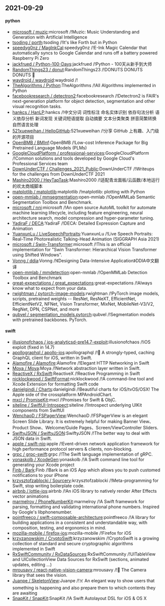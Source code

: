 ## 2021-09-29

#### python
* [microsoft / muzic](https://github.com/microsoft/muzic):microsoft /!Muzic: Music Understanding and Generation with Artificial Intelligence
* [tsoding / porth](https://github.com/tsoding/porth):tsoding /!It's like Forth but in Python
* [speedyg0nz / MagInkCal](https://github.com/speedyg0nz/MagInkCal):speedyg0nz /!E-Ink Magic Calendar that automatically syncs to Google Calendar and runs off a battery powered Raspberry Pi Zero
* [jackfrued / Python-100-Days](https://github.com/jackfrued/Python-100-Days):jackfrued /!Python - 100天从新手到大师
* [RandomThings23 / donut](https://github.com/RandomThings23/donut):RandomThings23 /!DONUTS DONUTS DONUTS
🍩
* [waydroid / waydroid](https://github.com/waydroid/waydroid):waydroid /!
* [TheAlgorithms / Python](https://github.com/TheAlgorithms/Python):TheAlgorithms /!All Algorithms implemented in Python
* [facebookresearch / detectron2](https://github.com/facebookresearch/detectron2):facebookresearch /!Detectron2 is FAIR's next-generation platform for object detection, segmentation and other visual recognition tasks.
* [hankcs / HanLP](https://github.com/hankcs/HanLP):hankcs /!中文分词 词性标注 命名实体识别 依存句法分析 语义依存分析 新词发现 关键词短语提取 自动摘要 文本分类聚类 拼音简繁转换 自然语言处理
* [521xueweihan / HelloGitHub](https://github.com/521xueweihan/HelloGitHub):521xueweihan /!分享 GitHub 上有趣、入门级的开源项目
* [OpenBMB / BMInf](https://github.com/OpenBMB/BMInf):OpenBMB /!Low-cost Inference Package for Big Pretrained Language Models (PLMs)
* [GoogleCloudPlatform / professional-services](https://github.com/GoogleCloudPlatform/professional-services):GoogleCloudPlatform /!Common solutions and tools developed by Google Cloud's Professional Services team
* [DownUnderCTF / Challenges_2021_Public](https://github.com/DownUnderCTF/Challenges_2021_Public):DownUnderCTF /!Writeups for the challenges from DownUnderCTF 2021
* [Mashiro2000 / HeyTapTask](https://github.com/Mashiro2000/HeyTapTask):Mashiro2000 /!适配青龙面板/云函数/本地运行的欢太商城脚本
* [matplotlib / matplotlib](https://github.com/matplotlib/matplotlib):matplotlib /!matplotlib: plotting with Python
* [open-mmlab / mmsegmentation](https://github.com/open-mmlab/mmsegmentation):open-mmlab /!OpenMMLab Semantic Segmentation Toolbox and Benchmark.
* [microsoft / nni](https://github.com/microsoft/nni):microsoft /!An open source AutoML toolkit for automate machine learning lifecycle, including feature engineering, neural architecture search, model compression and hyper-parameter tuning.
* [YadiraF / DECA](https://github.com/YadiraF/DECA):YadiraF /!DECA: Detailed Expression Capture and Animation
* [YuanxunLu / LiveSpeechPortraits](https://github.com/YuanxunLu/LiveSpeechPortraits):YuanxunLu /!Live Speech Portraits: Real-Time Photorealistic Talking-Head Animation (SIGGRAPH Asia 2021)
* [microsoft / Swin-Transformer](https://github.com/microsoft/Swin-Transformer):microsoft /!This is an official implementation for "Swin Transformer: Hierarchical Vision Transformer using Shifted Windows".
* [Vonng / ddia](https://github.com/Vonng/ddia):Vonng /!《Designing Data-Intensive Application》DDIA中文翻译
* [open-mmlab / mmdetection](https://github.com/open-mmlab/mmdetection):open-mmlab /!OpenMMLab Detection Toolbox and Benchmark
* [great-expectations / great_expectations](https://github.com/great-expectations/great_expectations):great-expectations /!Always know what to expect from your data.
* [rwightman / pytorch-image-models](https://github.com/rwightman/pytorch-image-models):rwightman /!PyTorch image models, scripts, pretrained weights -- ResNet, ResNeXT, EfficientNet, EfficientNetV2, NFNet, Vision Transformer, MixNet, MobileNet-V3/V2, RegNet, DPN, CSPNet, and more
* [qubvel / segmentation_models.pytorch](https://github.com/qubvel/segmentation_models.pytorch):qubvel /!Segmentation models with pretrained backbones. PyTorch.

#### swift
* [illusionofchaos / ios-analyticsd-pre14.7-exploit](https://github.com/illusionofchaos/ios-analyticsd-pre14.7-exploit):illusionofchaos /!iOS exploit (fixed in 14.7)
* [apollographql / apollo-ios](https://github.com/apollographql/apollo-ios):apollographql /!📱
A strongly-typed, caching GraphQL client for iOS, written in Swift.
* [Alamofire / Alamofire](https://github.com/Alamofire/Alamofire):Alamofire /!Elegant HTTP Networking in Swift
* [Moya / Moya](https://github.com/Moya/Moya):Moya /!Network abstraction layer written in Swift.
* [ReactiveX / RxSwift](https://github.com/ReactiveX/RxSwift):ReactiveX /!Reactive Programming in Swift
* [nicklockwood / SwiftFormat](https://github.com/nicklockwood/SwiftFormat):nicklockwood /!A command-line tool and Xcode Extension for formatting Swift code
* [danielgindi / Charts](https://github.com/danielgindi/Charts):danielgindi /!Beautiful charts for iOS/tvOS/OSX! The Apple side of the crossplatform MPAndroidChart.
* [mxcl / PromiseKit](https://github.com/mxcl/PromiseKit):mxcl /!Promises for Swift & ObjC.
* [siteline / SwiftUI-Introspect](https://github.com/siteline/SwiftUI-Introspect):siteline /!Introspect underlying UIKit components from SwiftUI
* [WenchaoD / FSPagerView](https://github.com/WenchaoD/FSPagerView):WenchaoD /!FSPagerView is an elegant Screen Slide Library. It is extremely helpful for making Banner View、Product Show、Welcome/Guide Pages、Screen/ViewController Sliders.
* [SwiftyJSON / SwiftyJSON](https://github.com/SwiftyJSON/SwiftyJSON):SwiftyJSON /!The better way to deal with JSON data in Swift.
* [apple / swift-nio](https://github.com/apple/swift-nio):apple /!Event-driven network application framework for high performance protocol servers & clients, non-blocking.
* [grpc / grpc-swift](https://github.com/grpc/grpc-swift):grpc /!The Swift language implementation of gRPC.
* [yonaskolb / XcodeGen](https://github.com/yonaskolb/XcodeGen):yonaskolb /!A Swift command line tool for generating your Xcode project
* [Finb / Bark](https://github.com/Finb/Bark):Finb /!Bark is an iOS App which allows you to push customed notifications to your iPhone
* [krzysztofzablocki / Sourcery](https://github.com/krzysztofzablocki/Sourcery):krzysztofzablocki /!Meta-programming for Swift, stop writing boilerplate code.
* [airbnb / lottie-ios](https://github.com/airbnb/lottie-ios):airbnb /!An iOS library to natively render After Effects vector animations
* [marmelroy / PhoneNumberKit](https://github.com/marmelroy/PhoneNumberKit):marmelroy /!A Swift framework for parsing, formatting and validating international phone numbers. Inspired by Google's libphonenumber.
* [pointfreeco / swift-composable-architecture](https://github.com/pointfreeco/swift-composable-architecture):pointfreeco /!A library for building applications in a consistent and understandable way, with composition, testing, and ergonomics in mind.
* [mozilla-mobile / firefox-ios](https://github.com/mozilla-mobile/firefox-ios):mozilla-mobile /!Firefox for iOS
* [krzyzanowskim / CryptoSwift](https://github.com/krzyzanowskim/CryptoSwift):krzyzanowskim /!CryptoSwift is a growing collection of standard and secure cryptographic algorithms implemented in Swift
* [RxSwiftCommunity / RxDataSources](https://github.com/RxSwiftCommunity/RxDataSources):RxSwiftCommunity /!UITableView and UICollectionView Data Sources for RxSwift (sections, animated updates, editing ...)
* [mrousavy / react-native-vision-camera](https://github.com/mrousavy/react-native-vision-camera):mrousavy /!📸
The Camera library that sees the vision.
* [Juanpe / SkeletonView](https://github.com/Juanpe/SkeletonView):Juanpe /!☠️
An elegant way to show users that something is happening and also prepare them to which contents they are awaiting
* [SnapKit / SnapKit](https://github.com/SnapKit/SnapKit):SnapKit /!A Swift Autolayout DSL for iOS & OS X
